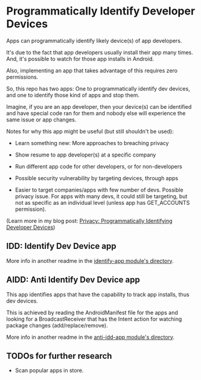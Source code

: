 # Programmatically Identify Developer Devices

Apps can programmatically identify likely device(s) of app developers.

It's due to the fact that app developers usually install their app many times. And, it's possible to watch for those app installs in Android.

Also, implementing an app that takes advantage of this requires zero permissions.

So, this repo has two apps: One to programmatically identify dev devices, and one to identify those kind of apps and stop them.

Imagine, if you are an app developer, then your device(s) can be identified and have special code ran for them and nobody else will experience the same issue or app changes.

Notes for why this app might be useful (but still shouldn't be used):

- Learn something new: More approaches to breaching privacy
- Show resume to app developer(s) at a specific company
- Run different app code for other developers, or for non-developers
- Possible security vulnerability by targeting devices, through apps

- Easier to target companies/apps with few number of devs. Possible privacy issue. For apps with many devs, it could still be targeting, but not as specific as an individual level (unless app has GET_ACCOUNTS permission).


(Learn more in my blog post: [Privacy: Programmatically Identifying Developer Devices](http://blog.anonsage.com/2016/03/privacy-programmatically-identifying-dev-device.html))



## IDD: Identify Dev Device app

More info in another readme in the [identify-app module's directory](https://github.com/danialgoodwin/identify-dev-device/tree/master/idd-app).



## AIDD: Anti Identify Dev Device app

This app identifies apps that have the capability to track app installs, thus dev devices.

This is achieved by reading the AndroidManifest file for the apps and looking for a BroadcastReceiver that has the Intent action for watching package changes (add/replace/remove).

More info in another readme in the [anti-idd-app module's directory](https://github.com/danialgoodwin/identify-dev-device/tree/master/anti-idd-app).



## TODOs for further research

- Scan popular apps in store.
